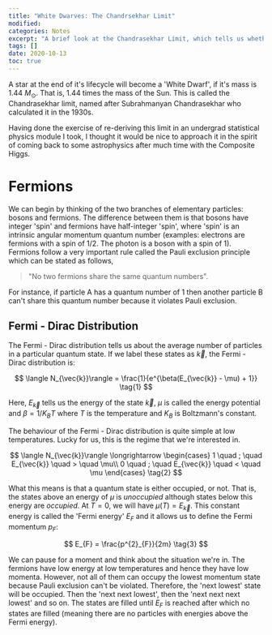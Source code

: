 ```yaml
---
title: "White Dwarves: The Chandrsekhar Limit"
modified:
categories: Notes
excerpt: "A brief look at the Chandrasekhar Limit, which tells us whether or not a star will turn out to be a White Dwarf."
tags: []
date: 2020-10-13
toc: true
---
```

A star at the end of it's lifecycle will become a 'White Dwarf', if it's mass is 1.44 $M_{\odot}$. That is, 1.44 times the mass of the Sun. This is called the Chandrasekhar limit, named after Subrahmanyan Chandrasekhar who calculated it in the 1930s. 

Having done the exercise of re-deriving this limit in an undergrad statistical physics module I took, I thought it would be nice to approach it in the spirit of coming back to some astrophysics after much time with the Composite Higgs.

# Fermions
We can begin by thinking of the two branches of elementary particles: bosons and fermions. The difference between them is that bosons have integer 'spin' and fermions have half-integer 'spin', where 'spin' is an intrinsic angular momentum quantum number (examples: electrons are fermions with a spin of 1/2. The photon is a boson with a spin of 1). Fermions follow a very important rule called the Pauli exclusion principle which can be stated as follows,

> "No two fermions share the same quantum numbers".

For instance, if particle A has a quantum number of 1 then another particle B can't share this quantum number because it violates Pauli exclusion.

## Fermi - Dirac Distribution

The Fermi - Dirac distribution tells us about the average number of particles in a particular quantum state. If we label these states as $\vec{k}$, the Fermi - Dirac distribution is:

$$
    \langle N_{\vec{k}}\rangle = \frac{1}{e^{\beta(E_{\vec{k}} - \mu) + 1}} 
\tag{1} 
$$

Here, $E_{\vec{k}}$ tells us the energy of the state $\vec{k}$, $\mu$ is called the energy potential and $\beta = 1/K_{B}T$ where $T$ is the temperature and $K_{B}$ is Boltzmann's constant.

The behaviour of the Fermi - Dirac distribution is quite simple at low temperatures. Lucky for us, this is the regime that we're interested in.

$$
    \langle N_{\vec{k}}\rangle \longrightarrow 
    \begin{cases}
        1 \quad ; \quad E_{\vec{k}} \quad > \quad \mu\\
        0 \quad ; \quad E_{\vec{k}} \quad < \quad \mu
    \end{cases}
\tag{2}
$$

What this means is that a quantum state is either occupied, or not. That is, the states above an energy of $\mu$ is *unoccupied* although states below this energy are *occupied*. At $T = 0$, we will have $\mu(T) = E_{\vec{k}}$. This constant energy is called the 'Fermi energy' $E_{F}$ and it allows us to define the Fermi momentum $p_{F}$:

$$
    E_{F} = \frac{p^{2}_{F}}{2m}
\tag{3}
$$

We can pause for a moment and think about the situation we're in. The fermions have low energy at low temperatures and hence they have low momenta. However, not all of them can occupy the lowest momentum state because Pauli exclusion can't be violated. Therefore, the 'next lowest' state will be occupied. Then the 'next next lowest', then the 'next next next lowest' and so on. The states are filled until $E_{F}$ is reached after which no states are filled (meaning there are no particles with energies above the Fermi energy).


